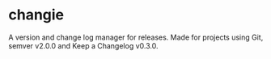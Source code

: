 # changie
A version and change log manager for releases. Made for projects using Git, semver v2.0.0 and Keep a Changelog v0.3.0.
